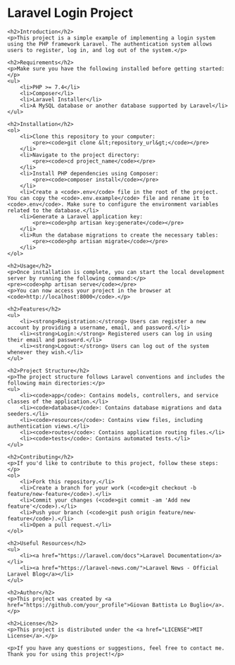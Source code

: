<!DOCTYPE html>
<html lang="en">

<head>
    <meta charset="UTF-8">
    <meta name="viewport" content="width=device-width, initial-scale=1.0">
    <title>Laravel Login Project</title>
</head>

<body>
    <h1>Laravel Login Project</h1>

    <h2>Introduction</h2>
    <p>This project is a simple example of implementing a login system using the PHP framework Laravel. The authentication system allows users to register, log in, and log out of the system.</p>

    <h2>Requirements</h2>
    <p>Make sure you have the following installed before getting started:</p>
    <ul>
        <li>PHP >= 7.4</li>
        <li>Composer</li>
        <li>Laravel Installer</li>
        <li>A MySQL database or another database supported by Laravel</li>
    </ul>

    <h2>Installation</h2>
    <ol>
        <li>Clone this repository to your computer:
            <pre><code>git clone &lt;repository_url&gt;</code></pre>
        </li>
        <li>Navigate to the project directory:
            <pre><code>cd project_name</code></pre>
        </li>
        <li>Install PHP dependencies using Composer:
            <pre><code>composer install</code></pre>
        </li>
        <li>Create a <code>.env</code> file in the root of the project. You can copy the <code>.env.example</code> file and rename it to <code>.env</code>. Make sure to configure the environment variables related to the database.</li>
        <li>Generate a Laravel application key:
            <pre><code>php artisan key:generate</code></pre>
        </li>
        <li>Run the database migrations to create the necessary tables:
            <pre><code>php artisan migrate</code></pre>
        </li>
    </ol>

    <h2>Usage</h2>
    <p>Once installation is complete, you can start the local development server by running the following command:</p>
    <pre><code>php artisan serve</code></pre>
    <p>You can now access your project in the browser at <code>http://localhost:8000</code>.</p>

    <h2>Features</h2>
    <ul>
        <li><strong>Registration:</strong> Users can register a new account by providing a username, email, and password.</li>
        <li><strong>Login:</strong> Registered users can log in using their email and password.</li>
        <li><strong>Logout:</strong> Users can log out of the system whenever they wish.</li>
    </ul>

    <h2>Project Structure</h2>
    <p>The project structure follows Laravel conventions and includes the following main directories:</p>
    <ul>
        <li><code>app</code>: Contains models, controllers, and service classes of the application.</li>
        <li><code>database</code>: Contains database migrations and data seeders.</li>
        <li><code>resources</code>: Contains view files, including authentication views.</li>
        <li><code>routes</code>: Contains application routing files.</li>
        <li><code>tests</code>: Contains automated tests.</li>
    </ul>

    <h2>Contributing</h2>
    <p>If you'd like to contribute to this project, follow these steps:</p>
    <ol>
        <li>Fork this repository.</li>
        <li>Create a branch for your work (<code>git checkout -b feature/new-feature</code>).</li>
        <li>Commit your changes (<code>git commit -am 'Add new feature'</code>).</li>
        <li>Push your branch (<code>git push origin feature/new-feature</code>).</li>
        <li>Open a pull request.</li>
    </ol>

    <h2>Useful Resources</h2>
    <ul>
        <li><a href="https://laravel.com/docs">Laravel Documentation</a></li>
        <li><a href="https://laravel-news.com/">Laravel News - Official Laravel Blog</a></li>
    </ul>

    <h2>Author</h2>
    <p>This project was created by <a href="https://github.com/your_profile">Giovan Battista Lo Buglio</a>.</p>

    <h2>License</h2>
    <p>This project is distributed under the <a href="LICENSE">MIT License</a>.</p>

    <p>If you have any questions or suggestions, feel free to contact me. Thank you for using this project!</p>
</body>

</html>

